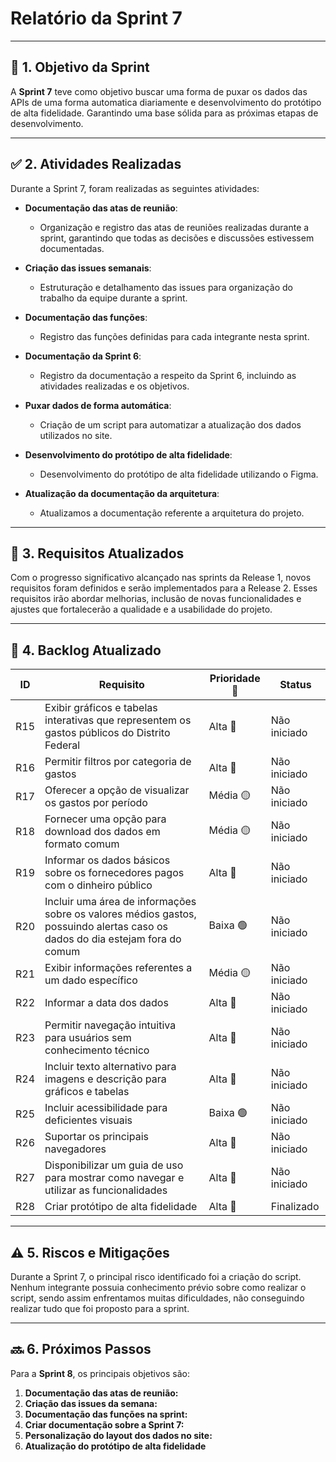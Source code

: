 # **Relatório da Sprint 7**

---

## 🎯 **1. Objetivo da Sprint**

A **Sprint 7** teve como objetivo buscar uma forma de puxar os dados das APIs de uma forma automatica diariamente e desenvolvimento do protótipo de alta fidelidade. Garantindo uma base sólida para as próximas etapas de desenvolvimento.

---

## ✅ **2. Atividades Realizadas**

Durante a Sprint 7, foram realizadas as seguintes atividades:

- **Documentação das atas de reunião**:

  - Organização e registro das atas de reuniões realizadas durante a sprint, garantindo que todas as decisões e discussões estivessem documentadas.

- **Criação das issues semanais**:

  - Estruturação e detalhamento das issues para organização do trabalho da equipe durante a sprint.

- **Documentação das funções**:

  - Registro das funções definidas para cada integrante nesta sprint.

- **Documentação da Sprint 6**:

  - Registro da documentação a respeito da Sprint 6, incluindo as atividades realizadas e os objetivos.

- **Puxar dados de forma automática**:

  - Criação de um script para automatizar a atualização dos dados utilizados no site.

- **Desenvolvimento do protótipo de alta fidelidade**:

  - Desenvolvimento do protótipo de alta fidelidade utilizando o Figma.

- **Atualização da documentação da arquitetura**:

  - Atualizamos a documentação referente a arquitetura do projeto.

---

## 📝 **3. Requisitos Atualizados**

Com o progresso significativo alcançado nas sprints da Release 1, novos requisitos foram definidos e serão implementados para a Release 2. Esses requisitos irão abordar melhorias, inclusão de novas funcionalidades e ajustes que fortalecerão a qualidade e a usabilidade do projeto.

---

## 📅 **4. Backlog Atualizado**

| ID  | Requisito                                                                                                                    | Prioridade 🚨 | Status       |
| --- | ---------------------------------------------------------------------------------------------------------------------------- | ------------- | ------------ |
| R15 | Exibir gráficos e tabelas interativas que representem os gastos públicos do Distrito Federal                                 | Alta 🔴       | Não iniciado |
| R16 | Permitir filtros por categoria de gastos                                                                                     | Alta 🔴       | Não iniciado |
| R17 | Oferecer a opção de visualizar os gastos por período                                                                         | Média 🟡      | Não iniciado |
| R18 | Fornecer uma opção para download dos dados em formato comum                                                                  | Média 🟡      | Não iniciado |
| R19 | Informar os dados básicos sobre os fornecedores pagos com o dinheiro público                                                 | Alta 🔴       | Não iniciado |
| R20 | Incluir uma área de informações sobre os valores médios gastos, possuindo alertas caso os dados do dia estejam fora do comum | Baixa 🟢      | Não iniciado |
| R21 | Exibir informações referentes a um dado específico                                                                           | Média 🟡      | Não iniciado |
| R22 | Informar a data dos dados                                                                                                    | Alta 🔴       | Não iniciado |
| R23 | Permitir navegação intuitiva para usuários sem conhecimento técnico                                                          | Alta 🔴       | Não iniciado |
| R24 | Incluir texto alternativo para imagens e descrição para gráficos e tabelas                                                   | Alta 🔴       | Não iniciado |
| R25 | Incluir acessibilidade para deficientes visuais                                                                              | Baixa 🟢      | Não iniciado |
| R26 | Suportar os principais navegadores                                                                                           | Alta 🔴       | Não iniciado |
| R27 | Disponibilizar um guia de uso para mostrar como navegar e utilizar as funcionalidades                                        | Alta 🔴       | Não iniciado |
| R28 | Criar protótipo de alta fidelidade                                                                                           | Alta 🔴       | Finalizado   |

---

## ⚠️ **5. Riscos e Mitigações**

Durante a Sprint 7, o principal risco identificado foi a criação do script.
Nenhum integrante possuia conhecimento prévio sobre como realizar o script, sendo assim enfrentamos muitas dificuldades, não conseguindo realizar tudo que foi proposto para a sprint.

---

## 🔜 **6. Próximos Passos**

Para a **Sprint 8**, os principais objetivos são:

1. **Documentação das atas de reunião:**
2. **Criação das issues da semana:**
3. **Documentação das funções na sprint:**
4. **Criar documentação sobre a Sprint 7:**
5. **Personalização do layout dos dados no site:**
6. **Atualização do protótipo de alta fidelidade**
